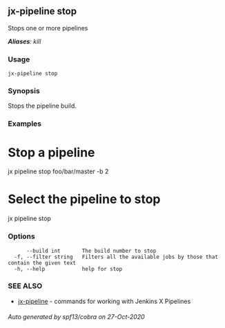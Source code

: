 ## jx-pipeline stop

Stops one or more pipelines

***Aliases**: kill*

### Usage

```
jx-pipeline stop
```

### Synopsis

Stops the pipeline build.

### Examples

  # Stop a pipeline
  jx pipeline stop foo/bar/master -b 2
  
  # Select the pipeline to stop
  jx pipeline stop

### Options

```
      --build int       The build number to stop
  -f, --filter string   Filters all the available jobs by those that contain the given text
  -h, --help            help for stop
```

### SEE ALSO

* [jx-pipeline](jx-pipeline.md)	 - commands for working with Jenkins X Pipelines

###### Auto generated by spf13/cobra on 27-Oct-2020
